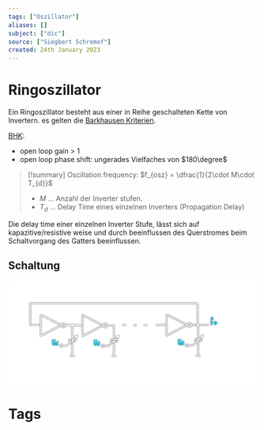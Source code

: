 ```yaml
---
tags: ["Oszillator"]
aliases: []
subject: ["dic"]
source: ["Siegbert Schremof"]
created: 24th January 2023
---
```


# Ringoszillator

Ein Ringoszillator besteht aus einer in Reihe geschalteten Kette von Invertern. es gelten die [Barkhausen Kriterien](Barkhausen%20Kriterium.md).

[BHK](Barkhausen%20Kriterium.md):
- open loop gain > 1
- open loop phase shift: ungerades Vielfaches von $180\degree$

>[!summary] Oscillation frequency: $f_{osz} = \dfrac{1}{2\cdot M\cdot T_{d}}$
> - $M$ ... Anzahl der Inverter stufen.
> - $T_{d}$ ... Delay Time eines einzelnen Inverters (Propagation Delay)

Die delay time einer einzelnen Inverter Stufe, lässt sich auf kapazitive/resistive weise und durch beeinflussen des Querstromes beim Schaltvorgang des Gatters beeinflussen. 

## Schaltung

![ring-osz](../assets/ring-osz.png)

# Tags
